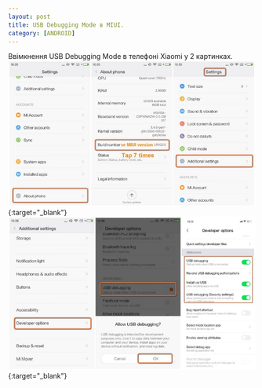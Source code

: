 ```yaml
---
layout: post
title: USB Debugging Mode в MIUI.
category: [ANDROID]
---
```


Ввімкнення USB Debugging Mode в телефоні Xiaomi у 2 картинках.<!--more-->
[![xiaomi-debugging](/assets/media/xiaomi-debugging-0.jpg?style=blog "install tcm")](/assets/media/xiaomi-debugging-0.jpg "xiaomi-debugging"){:target="_blank"}  
[![xiaomi-debugging](/assets/media/xiaomi-debugging-1.jpg?style=blog "install tcm")](/assets/media/xiaomi-debugging-1.jpg "xiaomi-debugging"){:target="_blank"}  
